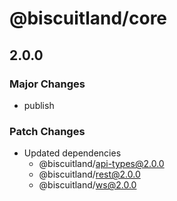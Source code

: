 # @biscuitland/core

## 2.0.0

### Major Changes

- publish

### Patch Changes

- Updated dependencies
  - @biscuitland/api-types@2.0.0
  - @biscuitland/rest@2.0.0
  - @biscuitland/ws@2.0.0
